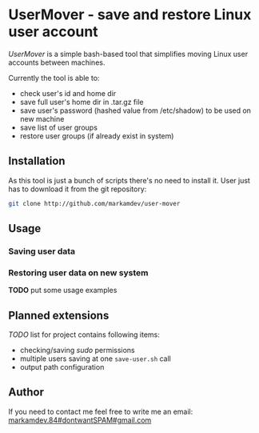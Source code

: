 # UserMover - save and restore Linux user account

*UserMover* is a simple bash-based tool that simplifies moving Linux user accounts between machines.

Currently the tool is able to:

* check user's id and home dir
* save full user's home dir in .tar.gz file
* save user's password (hashed value from /etc/shadow) to be used on new machine
* save list of user groups
* restore user groups (if already exist in system)

## Installation

As this tool is just a bunch of scripts there's no need to install it.
User just has to download it from the git repository:

```bash
git clone http://github.com/markamdev/user-mover
```

## Usage

### Saving user data

### Restoring user data on new system

**TODO** put some usage examples

## Planned extensions

*TODO* list for project contains following items:

* checking/saving *sudo* permissions
* multiple users saving at one `save-user.sh` call
* output path configuration

## Author

If you need to contact me feel free to write me an email:
[markamdev.84#dontwantSPAM#gmail.com](maitlo:)
